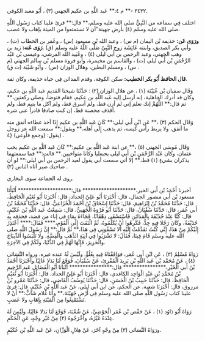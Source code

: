 ٣٤٣٢ -** م ٤:** عَبد اللَّهِ بن عكيم الجهني (٣) ، أَبُو معبد الكوفي.

اختلف فِي سماعه من النَّبِيُّ صلى الله عليه وسلم،** قال:** قرئ علينا كتاب رَسُول اللَّهِ صلى الله عليه وسلم (٤) بأرض جهينة"أن لا تستمتعوا من الميتة بإهاب ولا عصب.

**ورَوَى عَن:** حذيفة بْن اليمان (م س) ، وعبد الله بْن مسعود (س) ، وعُمَر بن الخطاب (ت) ، وأبي بكر الصديق، وابنته عَائِشَة زوج النَّبِيّ صَلَّى اللَّهُ عليه وسلم (ق) .**رَوَى عَنه:** زيد بن وهب الجهني، وعبد الرحمن بن أَبي ليلى (٤) ، وعُبَيد الله القرشي، وعيسى بْن عَبْد الرَّحْمَنِ بْن أَبي ليلى (ت) ، والقاسم بن مخيمرة، وأبو فروة مسلم بْن سالم الجهني (م س) ، ومسلم البطين، وهلال الوزان (س) ، وأَبُو شَيْبَة (ت ق) .

**قال الحافظ أَبُو بكر الخطيب:** سكن الكوفة، وقدم المدائن فِي حياة حذيفة، وكان ثقة.

وَقَال سفيان بْن عُيَيْنَة (١) ، عن هلال الوزان (٢) : حَدَّثَنَا شيخنا القديم عَبد اللَّهِ بن عكيم، وكان قد أدرك الجاهلية، إنه أرسل إليه عَبد اللَّهِ بن عكيم، فقام فتوضأ، وصلى ركعتين،** ثم قال:** اللَّهُمَّ إنك تعلم إني لم أزن قط، ولم أسرق قط، ولم آكل ما يتيم قط، ولم أقذف محصنة قط، إن كنت صادقا فادرأ عني شره.

وَقَال الحكم (٣) ،** عَن ابْنِ أَبي ليلى:** كَانَ عَبد اللَّهِ بن عكيم إِذَا أخذ عطاءه أنفق منه ما أنفق، ولا يربط رأس كيسه، ثم يذهب إِلَى أهله،** ويقول:** سمعت الله عز زوجل يقول: {وجمع فأوعى) {٤) .

وَقَال مُوسَى الجهني (٥) ،** عن ابنة عَبد اللَّهِ بن عكيم:** كَانَ عَبد اللَّهِ بن عكيم يحب عثمان، وكان عَبْد الرَّحْمَنِ بْن أَبي ليلى يحبعليا وكانا متواخيين.** قالت:** فما سمعتهما يذكران بشيءٍ (١) قط،** إلا أني سمعت أبي يقول لعبد الرحمن بن أَبي ليلى:** لو أن صاحبك صبر أتاه الناس (٢) .

روى له الجماعة سوى البخاري.

أخبرنا أَحْمَدُ بْن أَبي الخير،******************** قال:******************** أَنْبَأَنَا مسعود بْن أَبي منصور الجمال، قال: أَخْبَرَنَا أَبُو عَلِيّ الحداد، قال: أَخْبَرَنَا أَبُو نُعَيْمٍ الْحَافِظُ، قال: حَدَّثَنَا مُحَمَّدُ بْنُ إِبْرَاهِيمَ، قال: حَدَّثَنَا إِسْحَاقُ بْنُ أَحْمَدَ الْخُزَاعِيُّ، قال: حَدَّثَنَا مُحَمَّدُ بْنُ أَبي عُمَر، قال: حَدَّثَنَا سُفْيَانُ، قال: حَدَّثَنَا أَبُو فَرْوَةَ الْجُهَنِيُّ، قال: سَمِعْتُ عَبد اللَّهِ بْنَ عُكَيْمٍ، قال: كُنَّا عِنْدَ حُذَيْفَةَ بِالْمَدَائِنِ فَاسْتَسْقَى دِهْقَانًا، فَجَاءَهُ بِمَاءٍ في إناء من فضة، فحذفه بِهِ حُذَيْفَةُ، وكَانَ رَجُلا فِيهِ جِدٌّ، فَكَرِهُوا أَنْ يُكَلِّمُوهُ، ثُمَّ الْتَفَتَ إِلَى الْقَوْمِ،**** فَقَالَ:**** أَعْتَذِرُ إِلَيْكُمْ مِنْ هَذَا، إِنِّي كُنْتُ تَقَدَّمْتُ إِلَيْهِ أَلا تَسْقُونِي فِي هَذَا،** ثُمَّ قال:** إِنَّ رَسُولَ اللَّهِ صلى الله عليه وسلم قَامَ فِينَا، فَقَالَ: لا تَشْرَبُوا فِي آنِيَةِ الذَّهَبِ والْفِضَّةِ، ولا تَلْبَسُوا الدِّيبَاجَ والْحَرِيرَ، فَإِنَّهَا لَهُمْ فِي الدُّنْيَا، ولَكُمْ فِي الآخِرَةِ.

رَوَاهُ مُسْلِمٌ (٣) ، عَنِ ابْنِ أَبي عُمَر، فوَافَقْنَاهُ فِيهِ بِعُلُوٍّ. ولَيْسَ لَهُ عنده غيره. ورواه النَّسَائي (٤) ، عَنْ مُحَمَّد بْن عَبد اللَّهِ بْنِ يَزِيدَ الْمُقْرِئِ، عَنْ سُفْيَانَ، فَوَقَعَ لَنَا بَدَلا عَالِيًا.وأَخْبَرَنَا أَحْمَدُ بْنُ أَبي الْخَيْرِ،**************** قال:**************** أَنْبَأَنَا أَبُو الْفَضَائِلِ عَبد الرَّحِيمِ بْنُ مُحَمَّدِ بْنِ عَبْدِ الْوَاحِد الكاغدي، قال: أَخْبَرَنَا أَبُو عَلِيّ الحداد، قال: أَخْبَرَنَا أَبُو نُعَيْمٍ الْحَافِظُ، قال: حَدَّثَنَا حَبِيبُ بْنُ الْحَسَنِ، قال: حَدَّثَنَا يُوسُفُ الْقَاضِي، قال: حَدَّثَنَا عَمْرو بْنُ مرزوق، قال: أَخْبَرَنَا شعبة، عن الحكم، عن ابن أَبي ليلى، عَنْ عَبد اللَّهِ بْنِ عُكَيْمٍ، قال: قرئ علينا كتاب رَسُول اللَّهِ صلى الله عليه وسلم فِي أَرْضِ جُهَيْنَةَ،** وأَنَا غُلام شَابٌّ:** أَنْ لا تَسْتَمْتِعُوا مِنَ الْمَيْتَةِ بِإِهَابٍ ولا عَصَبٍ.

رَوَاهُ أَبُو دَاوُد (١) ، عَنْ حَفْص بْن عُمَر الْحَوْضِيِّ، عَنْ شُعْبَةَ، فَوَقَعَ لَنَا بَدَلا عَالِيًا، ولَيْسَ لَهُ عِنْدَهُ غَيْرُهُ، وأَخْرَجُوهُ (٢) مِنْ غَيْرِ وجْهٍ، عَنِ الْحَكَمِ.

ورَوَاهُ النَّسَائي (٣) مِنْ وجْهٍ آخَرَ، عَنْ هِلالٍ الْوَزَّانِ، عَنْ عَبد اللَّهِ بْنِ عُكَيْمٍ.